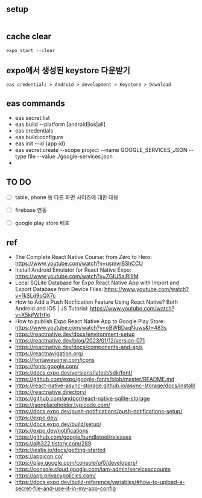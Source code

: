 ## setup
```

```

## cache clear
```
expo start --clear
```

## expo에서 생성된 keystore 다운받기
```
eas credentials > Android > development > Keystore > Download
```

## eas commands
- eas secret:list
- eas build --platform [android|ios|all]
- eas credentials
- eas build:configure
- eas init --id {app id}
- eas secret:create --scope project --name GOOGLE_SERVICES_JSON --type file --value ./google-services.json
- 

## TO DO
- [ ] table, phone 등 다른 화면 사이즈에 대한 대응
- [ ] firebase 연동
- [ ] google play store 배포


## ref
- The Complete React Native Course: from Zero to Hero: https://www.youtube.com/watch?v=usmvrBShCCU
- Install Android Emulator for React Native Expo: https://www.youtube.com/watch?v=ZGIU5aIRi9M
- Local SQLite Database for Expo React Native App with Import and Export Database from Device Files: https://www.youtube.com/watch?v=1kSLd9oQX7c
- How to Add a Push Notification Feature Using React Native? Both Android and iOS | JS Tutorial: https://www.youtube.com/watch?v=X5kjfW1rfig
- How to publish Expo React Native App to Google Play Store: https://www.youtube.com/watch?v=oBWBDaqNuws&t=483s
- https://reactnative.dev/docs/environment-setup
- https://reactnative.dev/blog/2023/01/12/version-071
- https://reactnative.dev/docs/components-and-apis
- https://reactnavigation.org/
- https://fontawesome.com/icons
- https://fonts.google.com/
- https://docs.expo.dev/versions/latest/sdk/font/
- https://github.com/expo/google-fonts/blob/master/README.md
- https://react-native-async-storage.github.io/async-storage/docs/install/
- https://reactnative.directory/
- https://github.com/andpor/react-native-sqlite-storage
- https://jsonplaceholder.typicode.com/
- https://docs.expo.dev/push-notifications/push-notifications-setup/
- https://expo.dev/
- https://docs.expo.dev/build/setup/
- https://expo.dev/notifications
- https://github.com/google/bundletool/releases
- https://ajh322.tistory.com/289
- https://jestjs.io/docs/getting-started
- https://appicon.co/
- https://play.google.com/console/u/0/developers/
- https://console.cloud.google.com/iam-admin/serviceaccounts
- https://app.privacypolicies.com/
- https://docs.expo.dev/build-reference/variables/#how-to-upload-a-secret-file-and-use-it-in-my-app-config

